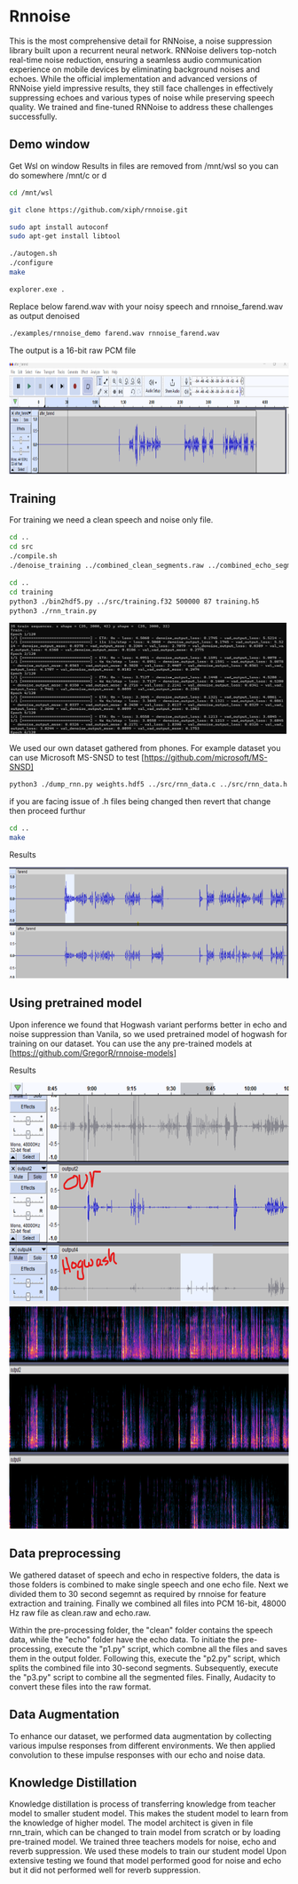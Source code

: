 # Rnnoise

This is the most comprehensive detail for RNNoise, a noise suppression library built upon a recurrent neural network. RNNoise delivers top-notch real-time noise reduction, ensuring a seamless audio communication experience on mobile devices by eliminating background noises and echoes. While the official implementation and advanced versions of RNNoise yield impressive results, they still face challenges in effectively suppressing echoes and various types of noise while preserving speech quality. We trained and fine-tuned RNNoise to address these challenges successfully.

## Demo window

Get Wsl on window
Results in files are removed from /mnt/wsl so you can do somewhere /mnt/c or d
```bash
cd /mnt/wsl
```

```bash
git clone https://github.com/xiph/rnnoise.git
```

```bash
sudo apt install autoconf
sudo apt-get install libtool
```

```bash
./autogen.sh
./configure
make
```

```bash
explorer.exe .
```
Replace below  farend.wav with your noisy speech and rnnoise_farend.wav as output denoised

```bash
./examples/rnnoise_demo farend.wav rnnoise_farend.wav
```
The output is a 16-bit raw PCM file

<img src="/img/output.png" width="1000" height="200">

## Training

For training we need a clean speech and noise only file. 

```bash
cd ..
cd src
./compile.sh
./denoise_training ../combined_clean_segments.raw ../combined_echo_segments.raw 500000 > training.f32
```

```bash
cd ..
cd training
python3 ./bin2hdf5.py ../src/training.f32 500000 87 training.h5
python3 ./rnn_train.py
```

<img src="/img/train.png" width="500" height="200">

We used our own dataset gathered from phones. For example dataset you can use Microsoft MS-SNSD to test [https://github.com/microsoft/MS-SNSD]


```bash
python3 ./dump_rnn.py weights.hdf5 ../src/rnn_data.c ../src/rnn_data.h orig
```

if you are facing issue of .h files being changed then revert that change then proceed furthur

```bash
cd ..
make
```


Results

<img src="/img/output2.png" width="1000" height="200">



## Using pretrained model

Upon inference we found that Hogwash variant performs better in echo and noise suppression than Vanila, so we used pretrained model of hogwash for training on our dataset. You can use the any pre-trained models at [https://github.com/GregorR/rnnoise-models]


Results


<img src="/img/hog3.png" width="1000" height="400">

<img src="/img/hog2.png" width="1000" height="400">



## Data preprocessing

We gathered dataset of speech and echo in respective folders, the data is those folders is combined to make single speech and one echo file. Next we divided them to 30 second segemnt as required by rnnoise for feature extraction and training. Finally we combined all files into PCM 16-bit, 48000 Hz raw file as clean.raw and echo.raw.

Within the pre-processing folder, the "clean" folder contains the speech data, while the "echo" folder have the echo data. To initiate the pre-processing, execute the "p1.py" script, which combne all the files and saves them in the output folder. Following this, execute the "p2.py" script, which splits the combined file into 30-second segments. Subsequently, execute the "p3.py" script to combine all the segmented files. Finally, Audacity to convert these files into the raw format.



## Data Augmentation

To enhance our dataset, we performed data augmentation by collecting various impulse responses from different environments. We then applied convolution to these impulse responses with our echo and noise data.

## Knowledge Distillation 
Knowledge distillation is process of transferring knowledge from teacher model to smaller student model. This makes the student model to learn from the knowledge of higher model. The model architect is given in file rnn_train, which can be changed to train model from scratch or by loading pre-trained model. We trained three teachers models for noise, echo and reverb suppression. We used these models to train our student model Upon extensive testing we found that model performed good for noise and echo but it did not performed well for reverb suppression. 
 










